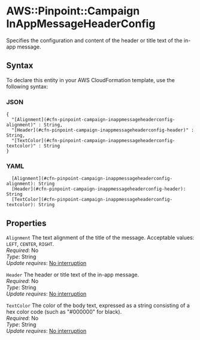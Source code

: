 # AWS::Pinpoint::Campaign InAppMessageHeaderConfig<a name="aws-properties-pinpoint-campaign-inappmessageheaderconfig"></a>

Specifies the configuration and content of the header or title text of the in\-app message\.

## Syntax<a name="aws-properties-pinpoint-campaign-inappmessageheaderconfig-syntax"></a>

To declare this entity in your AWS CloudFormation template, use the following syntax:

### JSON<a name="aws-properties-pinpoint-campaign-inappmessageheaderconfig-syntax.json"></a>

```
{
  "[Alignment](#cfn-pinpoint-campaign-inappmessageheaderconfig-alignment)" : String,
  "[Header](#cfn-pinpoint-campaign-inappmessageheaderconfig-header)" : String,
  "[TextColor](#cfn-pinpoint-campaign-inappmessageheaderconfig-textcolor)" : String
}
```

### YAML<a name="aws-properties-pinpoint-campaign-inappmessageheaderconfig-syntax.yaml"></a>

```
  [Alignment](#cfn-pinpoint-campaign-inappmessageheaderconfig-alignment): String
  [Header](#cfn-pinpoint-campaign-inappmessageheaderconfig-header): String
  [TextColor](#cfn-pinpoint-campaign-inappmessageheaderconfig-textcolor): String
```

## Properties<a name="aws-properties-pinpoint-campaign-inappmessageheaderconfig-properties"></a>

`Alignment`  <a name="cfn-pinpoint-campaign-inappmessageheaderconfig-alignment"></a>
The text alignment of the title of the message\. Acceptable values: `LEFT`, `CENTER`, `RIGHT`\.  
*Required*: No  
*Type*: String  
*Update requires*: [No interruption](https://docs.aws.amazon.com/AWSCloudFormation/latest/UserGuide/using-cfn-updating-stacks-update-behaviors.html#update-no-interrupt)

`Header`  <a name="cfn-pinpoint-campaign-inappmessageheaderconfig-header"></a>
The header or title text of the in\-app message\.  
*Required*: No  
*Type*: String  
*Update requires*: [No interruption](https://docs.aws.amazon.com/AWSCloudFormation/latest/UserGuide/using-cfn-updating-stacks-update-behaviors.html#update-no-interrupt)

`TextColor`  <a name="cfn-pinpoint-campaign-inappmessageheaderconfig-textcolor"></a>
The color of the body text, expressed as a string consisting of a hex color code \(such as "\#000000" for black\)\.  
*Required*: No  
*Type*: String  
*Update requires*: [No interruption](https://docs.aws.amazon.com/AWSCloudFormation/latest/UserGuide/using-cfn-updating-stacks-update-behaviors.html#update-no-interrupt)